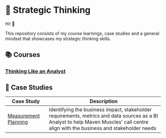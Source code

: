 # 💭 Strategic Thinking

Hi! 👋

This repository consists of my course learnings, case studies and a general mindset that showcases my strategic thinking skills.

## 📚 Courses

### [Thinking Like an Analyst]([https://www.mavenanalytics.io/course/thinking-like-an-analyst](https://github.com/rohaanzuberi/Strategic_Thinking/blob/5da9847092d32464351c4d9c58f7ebf82c470e8b/Thinking_Like_An_Analyst_Course.md))

## 📑 Case Studies

| Case Study | Description |
| --- | --- |
| [Measurement Planning](https://github.com/rohaanzuberi/Thinking_Like_an_Analyst/blob/83c91fce5a3ae408eb632c52886c69b94b44e8b2/Case%20Study%20-%20Measurement%20Planning/README.md) | Identifying the business impact, stakeholder requirements, metrics and data sources as a BI Analyst to help Maven Muscles' call centre  align with the business and stakeholder needs |
